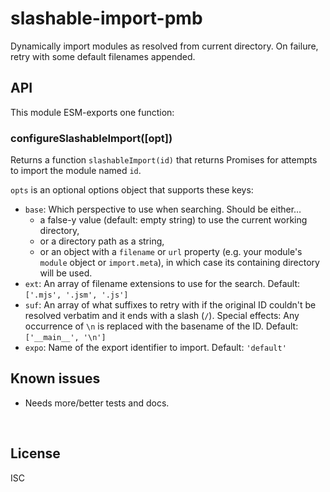 ﻿
<!--#echo json="package.json" key="name" underline="=" -->
slashable-import-pmb
====================
<!--/#echo -->

<!--#echo json="package.json" key="description" -->
Dynamically import modules as resolved from current directory. On failure,
retry with some default filenames appended.
<!--/#echo -->



API
---

This module ESM-exports one function:

### configureSlashableImport([opt])

Returns a function `slashableImport(id)` that returns Promises for attempts
to import the module named `id`.

`opts` is an optional options object that supports these keys:

* `base`: Which perspective to use when searching. Should be either…
  * a false-y value (default: empty string)
    to use the current working directory,
  * or a directory path as a string,
  * or an object with a `filename` or `url` property
    (e.g. your module's `module` object or `import.meta`),
    in which case its containing directory will be used.
* `ext`: An array of filename extensions to use for the search.
  Default: `['.mjs', '.jsm', '.js']`
* `suf`: An array of what suffixes to retry with if the original ID couldn't
  be resolved verbatim and it ends with a slash (`/`).
  Special effects: Any occurrence of `\n` is replaced with the basename
  of the ID.
  Default: `['__main__', '\n']`
* `expo`: Name of the export identifier to import. Default: `'default'`



<!--#toc stop="scan" -->



Known issues
------------

* Needs more/better tests and docs.




&nbsp;


License
-------
<!--#echo json="package.json" key=".license" -->
ISC
<!--/#echo -->
